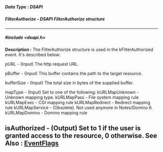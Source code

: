 ##### Data Type : DSAPI
##### FilterAuthorize - DSAPI FilterAuthorize structure
---
##### #include <dsapi.h>
**Description :**
The FilterAuthorize structure is used in the kFilterAuthorized event.  It's 
described below:

pURL - (Input)  The http request URL.

pBuffer - (Input)  This buffer contains the path to the target resource.

bufferSize - (Input)  The total size in bytes of the supplied buffer.

mapType - (Input)  Set to one of the following:
kURLMapUnknown - Unknown mapping type.
kURLMapPass - File system mapping rule
kURLMapExec - CGI mapping rule
kURLMapRedirect - Redirect mapping rule
kURLMapService - (Obsolete). Not used anymore in Notes/Domino 6.
kURLMapDomino - Domino mapping rule 

isAuthorized - (Output)  Set to 1 if the user is granted access to the 
resource, 0 otherwise.
**See Also :**
[EventFlags](D:/md_files/EventFlags.md)
---
